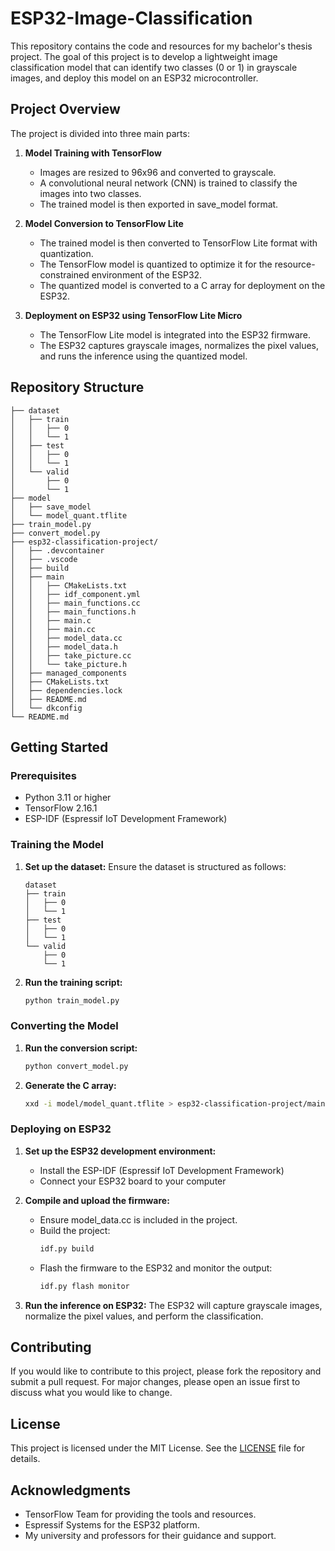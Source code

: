# ESP32-Image-Classification

This repository contains the code and resources for my bachelor's thesis project. The goal of this project is to develop a lightweight image classification model that can identify two classes (0 or 1) in grayscale images, and deploy this model on an ESP32 microcontroller.

## Project Overview

The project is divided into three main parts:

1. **Model Training with TensorFlow**
   - Images are resized to 96x96 and converted to grayscale.
   - A convolutional neural network (CNN) is trained to classify the images into two classes.
   - The trained model is then exported in save_model format.

2. **Model Conversion to TensorFlow Lite**
   - The trained model is then converted to TensorFlow Lite format with quantization.
   - The TensorFlow model is quantized to optimize it for the resource-constrained environment of the ESP32.
   - The quantized model is converted to a C array for deployment on the ESP32.

4. **Deployment on ESP32 using TensorFlow Lite Micro**
   - The TensorFlow Lite model is integrated into the ESP32 firmware.
   - The ESP32 captures grayscale images, normalizes the pixel values, and runs the inference using the quantized model.

## Repository Structure

```plaintext
├── dataset
│   ├── train
│   │   ├── 0
│   │   └── 1
│   ├── test
│   │   ├── 0
│   │   └── 1
│   └── valid
│       ├── 0
│       └── 1
├── model
│   ├── save_model
│   └── model_quant.tflite
├── train_model.py
├── convert_model.py
├── esp32-classification-project/
│   ├── .devcontainer
│   ├── .vscode
│   ├── build
│   ├── main
│   │   ├── CMakeLists.txt
│   │   ├── idf_component.yml
│   │   ├── main_functions.cc
│   │   ├── main_functions.h
│   │   ├── main.c
│   │   ├── main.cc
│   │   ├── model_data.cc
│   │   ├── model_data.h
│   │   ├── take_picture.cc
│   │   └── take_picture.h
│   ├── managed_components
│   ├── CMakeLists.txt
│   ├── dependencies.lock
│   ├── README.md
│   └── dkconfig
└── README.md
```

## Getting Started
### Prerequisites
 - Python 3.11 or higher
 - TensorFlow 2.16.1
 - ESP-IDF (Espressif IoT Development Framework)

### Training the Model
1. **Set up the dataset:**
   Ensure the dataset is structured as follows:
   ```plaintext
   dataset
   ├── train
   │   ├── 0
   │   └── 1
   ├── test
   │   ├── 0
   │   └── 1
   └── valid
       ├── 0
       └── 1
   ```

2. **Run the training script:**

   ```bash
   python train_model.py
   ```

### Converting the Model

1. **Run the conversion script:**
   ```bash
   python convert_model.py
   ```

3. **Generate the C array:**
   ```bash
   xxd -i model/model_quant.tflite > esp32-classification-project/main/model_data.cc
   ```

### Deploying on ESP32
1. **Set up the ESP32 development environment:**
   - Install the ESP-IDF (Espressif IoT Development Framework)
   - Connect your ESP32 board to your computer

2. **Compile and upload the firmware:**
   - Ensure model_data.cc is included in the project.
   - Build the project:
     ```bash
     idf.py build
     ```
   - Flash the firmware to the ESP32 and monitor the output:
     ```bash
     idf.py flash monitor
     ```
3. **Run the inference on ESP32:**
   The ESP32 will capture grayscale images, normalize the pixel values, and perform the classification.

## Contributing
If you would like to contribute to this project, please fork the repository and submit a pull request. For major changes, please open an issue first to discuss what you would like to change.

## License
This project is licensed under the MIT License. See the [LICENSE](LICENSE) file for details.

## Acknowledgments
 - TensorFlow Team for providing the tools and resources.
 - Espressif Systems for the ESP32 platform.
 - My university and professors for their guidance and support.
